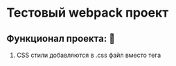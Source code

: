 # Тестовый webpack проект #
## Функционал проекта: 🎁
1. CSS стили добавляются в .css файл вместо тега <style /> (*Плагин MiniCssExtractPlugin*)
1. Новый билд перезатирает старый (* Плагин CleanWebpackPlugin *)
1. Генерация имени с хешем в production сборке
1. Сборка нескольких .js файлов через расширение параметра entry *(передача объекта с списком всех скриптов)*
1. Формирование конечного билда в папке **dist**
1. Добавление контекта *(основной папки с исходниками через параметр **context**)
1. Изначальная сборка с модом development (параметр mode меняется при запуске команды из package.json)
   ```
   // Пример:
      npm run dev -> Запустит webpack и передаст в него --mode development
      npm run build -> --mode production
    ```
_____
  
  
1. При запуске npm скрипта меняется системная переменная NODE_ENV *(переменная позволяет определить в каком моде была запущенна сборка чтобы сделать **минификацию, добавление хешей к названию файлов, задать параметр devtool(source-map) и т.д***
1. Работа с путями проекта
   1. Добавление extention - для возможности пропуска расширения в наименовании файла при его вызове **(js, json)**
   1. Добавление alias - для сокращения путей при обращении к 'глубоким директориям'
   ```javascript
   // Пример:
    alias: {
      "@deepFolder": path.resolve(__dirname, "src/deep/deep/deepFolder")
    }
   ```
  _____
  
  
1. Добавление loaders для работы с файлами типа:
   1. .css, .less, .sass --> *CSS*
   1. .png, .svg, .jpg, .gif --> *Изображения*
   1. .ttf, .woff, .woff2, .eot --> *Шрифты*
   1. .mjs, js, ts --> *JS, TypeScript*
   1. .jsx --> *React*

1. Сервер разработки на порту **8080**(*devServer*) с обновлением контента без обновления страницы (**hot**)
1. Транспиляция js (*Babel и пресеты*):
   1. @babel/preset-env --> core
   1. @babel/preset-react
   1. @babel/preset-typescript
1. Плагин, которые добавляется, только при production сборке **BundleAnalyzerPlugin** - который позволяет увидеть на графике, размер каждого модуля в сборке
